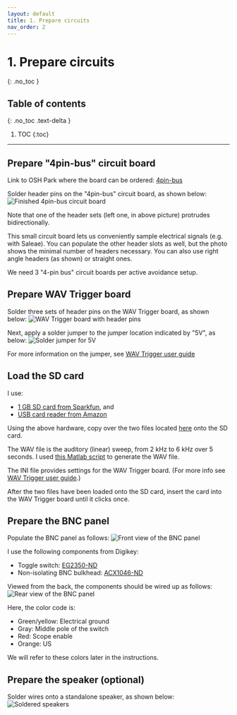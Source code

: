 ```yaml
---
layout: default
title: 1. Prepare circuits
nav_order: 2
---
```


# 1. Prepare circuits
{: .no_toc }

## Table of contents
{: .no_toc .text-delta }

1. TOC
{:toc}

---

## Prepare "4pin-bus" circuit board

Link to OSH Park where the board can be ordered: [4pin-bus](https://oshpark.com/shared_projects/qv0rC8Yo)

Solder header pins on the "4pin-bus" circuit board, as shown below:
![Finished 4pin-bus circuit board](4pin_bus.jpg)

Note that one of the header sets (left one, in above picture) protrudes bidirectionally.

This small circuit board lets us conveniently sample electrical signals (e.g. with Saleae). You can populate the other header slots as well, but the photo shows the minimal number of headers necessary. You can also use right angle headers (as shown) or straight ones.

We need 3 "4-pin bus" circuit boards per active avoidance setup.

## Prepare WAV Trigger board

Solder three sets of header pins on the WAV Trigger board, as shown below:
![WAV Trigger board with header pins](wav_trigger.jpg)

Next, apply a solder jumper to the jumper location indicated by "5V", as below:
![Solder jumper for 5V](wav_trigger_solderjumper.jpg)

For more information on the jumper, see [WAV Trigger user guide](https://robertsonics.com/wav-trigger-online-user-guide/#chapter1)

## Load the SD card

I use:
- [1 GB SD card from Sparkfun](https://www.sparkfun.com/products/15107), and
- [USB card reader from Amazon](https://www.amazon.com/IOGEAR-MicroSD-Reader-Writer-GFR204SD/dp/B0046TJG1U)

Using the above hardware, copy over the two files located [here](https://github.com/kimtonyhyun/active_avoidance/tree/master/sd_card) onto the SD card.

The WAV file is the auditory (linear) sweep, from 2 kHz to 6 kHz over 5 seconds. I used [this Matlab script](https://github.com/kimtonyhyun/active_avoidance/blob/master/scripts/wavegen.m) to generate the WAV file.

The INI file provides settings for the WAV Trigger board. (For more info see [WAV Trigger user guide](http://robertsonics.com/wav-trigger-online-user-guide/#chapter8).)

After the two files have been loaded onto the SD card, insert the card into the WAV Trigger board until it clicks once.

## Prepare the BNC panel

Populate the BNC panel as follows:
![Front view of the BNC panel](bnc_panel_front.jpg)

I use the following components from Digikey:
- Toggle switch: [EG2350-ND](https://www.digikey.com/products/en?keywords=eg2350-nd)
- Non-isolating BNC bulkhead: [ACX1046-ND](https://www.digikey.com/products/en?keywords=acx1046-nd)

Viewed from the back, the components should be wired up as follows:
![Rear view of the BNC panel](bnc_panel_rear.jpg)

Here, the color code is:
- Green/yellow: Electrical ground
- Gray: Middle pole of the switch
- Red: Scope enable
- Orange: US

We will refer to these colors later in the instructions.

## Prepare the speaker (optional)

Solder wires onto a standalone speaker, as shown below:
![Soldered speakers](speakers.jpg)
